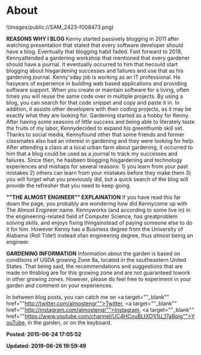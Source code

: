 # About

!(images/public://SAM_2423-f008473.png)

 
 **REASONS WHY I BLOG**
 Kenny started passively blogging in 2011 after watching presentation that stated that every software developer should have a blog. Eventually that blogging habit faded. Fast forward to 2018, Kennyattended a gardening workshop that mentioned that every gardener should have a journal. It eventually occurred to him that hecould start blogging about hisgardening successes and failures and use that as his gardening journal.
 Kenny'sday job is working as an IT professional. He hasyears of experience in building web based applications and providing software support. When you create or maintain software for a living, often times you will reuse the same code over in multiple projects. By using a blog, you can search for that code snippet and copy and paste it in. In addition, it assists other developers with their coding projects, as it may be exactly what they are looking for.
 Gardening started as a hobby for Kenny. After having some seasons of little success and being able to literately taste the fruits of my labor, Kennydecided to expand his greenthumb skill set. Thanks to social media, Kennyfound other that some friends and former classmates also had an interest in gardening and they were looking for help. After attending a class at a local urban farm about gardening, it occurred to him that a blog could be used as a journal to track my successes and failures.
 Since then, he hasbeen blogging hisgardening and technology experiences and mishaps for several reasons: 1) you learn from your past mistakes 2) others can learn from your mistakes before they make them 3) you will forget what you previously did, but a quick search of the blog will provide the refresher that you need to keep going.
 
 **""THE ALMOST ENGINEER"" EXPLAINATION**
 If you have read this far down the page, you probably are wondering how did Kennycome up with The Almost Engineer name. Kennyworks (and according to some live in) in the engineering-related field of Computer Science, has greatproblem solving skills, and enjoys fixing thingsinstead of paying someone else to do it for him. However Kenny has a Business degree from the University of Alabama (Roll Tide!) instead ofan engineering degree, thus *almost* being an engineer.
 
 **GARDENING INFORMATION**
 Information about the garden is based on conditions of USDA growing Zone 8a, located in the southeastern United States. That being said, the recommendations and suggestions that are made on thisblog are for this growing zone and are not guaranteed towork in other growing zones. However, please do feel free to experiment in your garden and comment on your experiences.
 
 In between blog posts, you can catch me on <a target=""_blank"" href=""http://twitter.com/almostengr"">Twitter</a>, <a target=""_blank"" href=""http://instagram.com/almostengr"">Instagram</a>, <a target=""_blank"" href=""https://www.youtube.com/channel/UC4HCouBLtXD1j1U_17aBqig"">YouTube</a>, in the garden, or on the keyboard.
 


**Posted: 2015-06-24 17:05:52** 

**Updated: 2019-06-26 19:59:49** 


